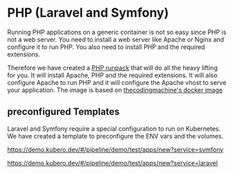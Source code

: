# PHP (Laravel and Symfony)

Running PHP applications on a generic container is not so easy since PHP is not a web server. You need to install a web server like Apache or Nginx and configure it to run PHP. You also need to install PHP and the required extensions. 

Therefore we have created a [PHP runpack](https://github.com/kubero-dev/buildpacks/blob/main/packs/php-laravel/Dockerfile) that will do all the heavy lifting for you. It will install Apache, PHP and the required extensions. It will also configure Apache to run PHP and it will configure the Apache vhost to serve your application. The image is based on [thecodingmachine's docker image](https://github.com/thecodingmachine/docker-images-php)


## preconfigured Templates
Laravel and Symfony require a special configuration to run on Kubernetes. We have created a template to preconfigure the ENV vars and the volumes.

https://demo.kubero.dev/#/pipeline/demo/test/apps/new?service=symfony 

https://demo.kubero.dev/#/pipeline/demo/test/apps/new?service=laravel 